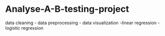 # Analyse-A-B-testing-project
data cleaning - data preprocessing - data visualization -linear regression - logistic regression
